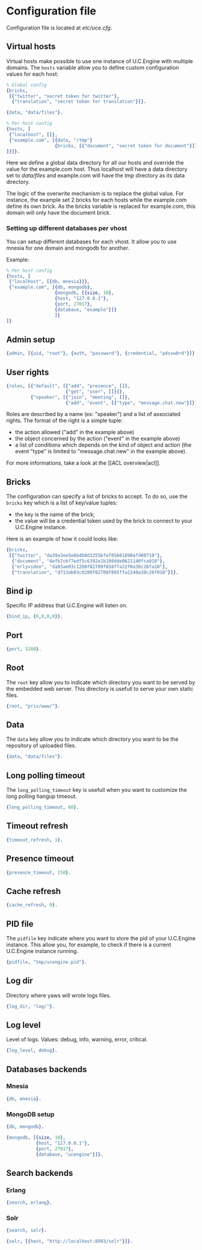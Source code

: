# Configuration file

Configuration file is located at *etc/uce.cfg*.

## Virtual hosts

Virtual hosts make possible to use one instance of U.C.Engine with multiple domains.
The `hosts` variable allow you to define custom configuration values for each host:

```erlang
% Global config
{bricks,
 [{"twitter", "secret token for twitter"},
  {"translation", "secret token for translation"}]}.

{data, "data/files"}.

% Per host config
{hosts, [
 {"localhost", []},
 {"example.com", [{data, "/tmp"}
                  {bricks, [{"document", "secret token for document"}]}
]}]}.
```

Here we define a global data directory for all our hosts and override the value for
the example.com host. Thus localhost will have a data directory set to *data/files* and example.com will have the *tmp* directory as its data directory.

The logic of the overwrite mechanism is to replace the global value. For instance, the example set 2 bricks for each hosts while the example.com define its own brick.
As the bricks variable is replaced for example.com, this domain will only have the document brick.

### Setting up different databases per vhost

You can setup different databases for each vhost. It allow you to use mnesia for one domain and mongodb for another.

Example:

```erlang
% Per host config
{hosts, [
 {"localhost", [{db, mnesia}]},
 {"example.com", [{db, mongodb},
                  {mongodb, [{size, 10},
                  {host, "127.0.0.1"},
                  {port, 27017},
                  {database, "example"}]}
                  ]}
]}
```

## Admin setup

```erlang
{admin, [{uid, "root"}, {auth, "password"}, {credential, "p4ssw0rd"}]}.
```

## User rights

```erlang
{roles, [{"default", [{"add", "presence", []},
                      {"get", "user", []}]},
         {"speaker", [{"join", "meeting", []},
                      {"add", "event", [{"type", "message.chat.new"}]}]}]}.
```

Roles are described by a name (ex: "speaker") and a list of associated
rights. The format of the right is a simple tuple:

  - the action allowed ("add" in the example above)
  - the object concerned by the action ("event" in the example above)
  - a list of conditions which depends on the kind of object and
    action (the event "type" is limited to "message.chat.new" in the
    example above).

For more informations, take a look at the [[ACL overview|acl]].

## Bricks

The configuration can specify a list of bricks to accept.
To do so, use the `bricks` key which is a list of key/value tuples:

  - the key is the name of the brick;
  - the value will be a credential token used by the brick to connect to your U.C.Engine instance.

Here is an example of how it could looks like:

```erlang
{bricks,
 [{"twitter", "da39a3ee5e6b4b0d3255bfef85601890afd80710"},
  {"document", "4efb7c6f7edf5c6392e1b108dde0621140fca910"},
  {"erlyvideo", "da93ae03c1280f82709f858ffa22f0a30c26fa10"},
  {"translation", "d713ab03c0280f82708f865ffa2240a38c26f010"}]}.
```

## Bind ip

Specific IP address that U.C.Engine will listen on.

```erlang
{bind_ip, {0,0,0,0}}.
```

## Port

```erlang
{port, 5280}.
```

## Root

The `root` key allow you to indicate which directory you want to be served by the embedded web server.
This directory is usefull to serve your own static files.

```erlang
{root, "priv/www/"}.
```

## Data

The `data` key allow you to indicate which directory you want to be the repository of uploaded files.

```erlang
{data, "data/files"}.
```

## Long polling timeout

The `long_polling_timeout` key is usefull when you want to customize the long polling hangup timeout.

```erlang
{long_polling_timeout, 60}.
```

## Timeout refresh

```erlang
{timeout_refresh, 1}.
```

## Presence timeout

```erlang
{presence_timeout, 150}.
```

## Cache refresh

```erlang
{cache_refresh, 0}.
```

## PID file

The `pidfile` key indicate where you want to store the pid of your U.C.Engine instance.
This allow you, for example, to check if there is a current U.C.Engine instance running.

```erlang
{pidfile, "tmp/ucengine.pid"}.
```

## Log dir

Directory where yaws will wrote logs files.

```erlang
{log_dir, "log/"}.
```

## Log level

Level of logs. Values: debug, info, warning, error, critical.

```erlang
{log_level, debug}.
```

## Databases backends

### Mnesia

```erlang
{db, mnesia}.
```

### MongoDB setup

```erlang
{db, mongodb}.

{mongodb, [{size, 10},
           {host, "127.0.0.1"},
           {port, 27017},
           {database, "ucengine"}]}.
```

## Search backends

### Erlang

```erlang
{search, erlang}.
```

### Solr

```erlang
{search, solr}.

{solr, [{host, "http://localhost:8983/solr"}]}.
```
